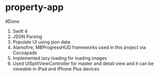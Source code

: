# property-app

#Done
1. Swift 4
2. JSON Parsing
3. Populate UI using json data
4. Alamofire, MBProgressHUD frameworks used in this project via Cocoapads
5. Implemented lazy loading for loading images
6. Used UISplitViewController for master and detail view and it can be viewable in iPad and iPhone Plus devices

